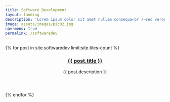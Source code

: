 ```yaml
---
title: Software Development
layout: landing
description: 'Lorem ipsum dolor sit amet nullam consequa<br />sed veroeros. tempus adipiscing nulla.'
image: assets/images/pic02.jpg
nav-menu: true
permalink: /softwaredev
---
```


<section id="one" class="tiles">
  {% for post in site.softwaredev limit:site.tiles-count %}
  <article>
    <span class="image">
      <img src="{{ post.image }}" alt="" />
    </span>
    <header class="major">
      <h3><a href="{{ post.url  | relative_url }}" class="link">{{ post.title }}</a></h3>
      <p>{{ post.description }}</p>
    </header>
  </article>
  {% endfor %}
</section>